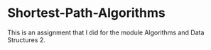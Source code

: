 # Shortest-Path-Algorithms

This is an assignment that I did for the module Algorithms and Data Structures 2.
